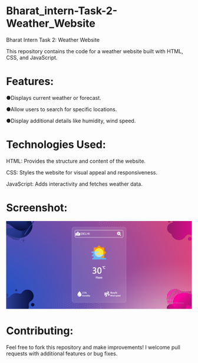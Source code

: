 # Bharat_intern-Task-2-Weather_Website

Bharat Intern Task 2: Weather Website

This repository contains the code for a weather website built with HTML, CSS, and JavaScript.

# Features:

●Displays current weather or forecast.

●Allow users to search for specific locations.

●Display additional details like humidity, wind speed.


# Technologies Used:

HTML: Provides the structure and content of the website.

CSS: Styles the website for visual appeal and responsiveness.

JavaScript: Adds interactivity and fetches weather data.

# Screenshot:
![Screenshot](https://github.com/piyushkumar-prog/Bharat_intern-Task-2-Weather_Website/blob/main/screenshot--.png)

# Contributing:

Feel free to fork this repository and make improvements! I welcome pull requests with additional features or bug fixes.
